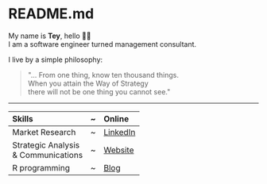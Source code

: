 # README.md

My name is **Tey**, hello 👋🏾  
I am a software engineer turned management consultant.

I live by a simple philosophy:  
> "... From one thing, know ten thousand things. <br />When you attain the Way of Strategy <br />there will not be one thing you cannot see."

---

Skills | ~ | Online
:--- | --- | :---
Market Research | ~ | [LinkedIn](https://linkedin.com/in/nullthefirst)
Strategic Analysis <br />& Communications | ~ | [Website](https://ninte.dev)
R programming | ~ | [Blog](https://life.ninte.dev)

